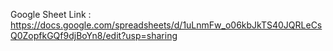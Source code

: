 Google Sheet Link : https://docs.google.com/spreadsheets/d/1uLnmFw_o06kbJkTS40JQRLeCsQ0ZopfkGQf9djBoYn8/edit?usp=sharing
